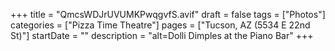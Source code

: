 +++
title = "QmcsWDJrUVUMKPwqgvfS.avif"
draft = false
tags = ["Photos"]
categories = ["Pizza Time Theatre"]
pages = ["Tucson, AZ (5534 E 22nd St)"]
startDate = ""
description = "alt=Dolli Dimples at the Piano Bar"
+++
